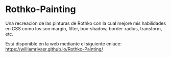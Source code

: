 # Rothko-Painting
Una recreación de las pinturas de Rothko con la cual mejoré mis habilidades en CSS como los son margin, filter, box-shadow, border-radius, transform, etc.

Está disponible en la web mediante el siguiente enlace:
https://williamrivasr.github.io/Rothko-Painting/
